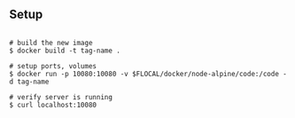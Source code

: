 ## Setup

<pre><code>
# build the new image
$ docker build -t tag-name .

# setup ports, volumes
$ docker run -p 10080:10080 -v $FLOCAL/docker/node-alpine/code:/code -d tag-name

# verify server is running
$ curl localhost:10080

</code></pre>
